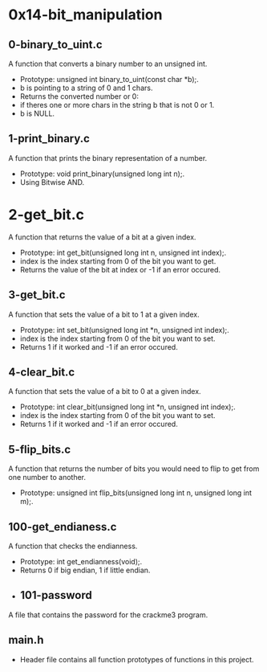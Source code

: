 # 0x14-bit_manipulation
## 0-binary_to_uint.c
A function that converts a binary number to an unsigned int.

* Prototype: unsigned int binary_to_uint(const char *b);.
* b is pointing to a string of 0 and 1 chars.
* Returns the converted number or 0:
* if theres one or more chars in the string b that is not 0 or 1.
* b is NULL.
## 1-print_binary.c
A function that prints the binary representation of a number.

* Prototype: void print_binary(unsigned long int n);.
* Using Bitwise AND.
# 2-get_bit.c
A function that returns the value of a bit at a given index.

* Prototype: int get_bit(unsigned long int n, unsigned int index);.
* index is the index starting from 0 of the bit you want to get.
* Returns the value of the bit at index or -1 if an error occured.
## 3-get_bit.c
A function that sets the value of a bit to 1 at a given index.

* Prototype: int set_bit(unsigned long int *n, unsigned int index);.
* index is the index starting from 0 of the bit you want to set.
* Returns 1 if it worked and -1 if an error occured.
## 4-clear_bit.c
A function that sets the value of a bit to 0 at a given index.

* Prototype: int clear_bit(unsigned long int *n, unsigned int index);.
* index is the index starting from 0 of the bit you want to set.
* Returns 1 if it worked and -1 if an error occured.
## 5-flip_bits.c
A function that returns the number of bits you would need to flip to get from one number to another.

* Prototype: unsigned int flip_bits(unsigned long int n, unsigned long int m);.
## 100-get_endianess.c
A function that checks the endianness.

* Prototype: int get_endianness(void);.
* Returns 0 if big endian, 1 if little endian.
* ## 101-password
A file that contains the password for the crackme3 program.

## main.h
* Header file contains all function prototypes of functions in this project.
